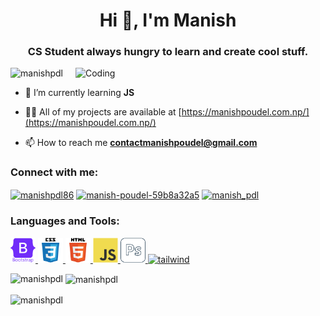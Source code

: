 
<h1 align="center">Hi 👋, I'm Manish</h1>
<h3 align="center">CS Student always hungry to learn and create cool stuff.</h3>
<img align="right" alt="Coding" width="400" src="https://i.pinimg.com/originals/81/17/8b/81178b47a8598f0c81c4799f2cdd4057.gif">



<p align="left"> <img src="https://komarev.com/ghpvc/?username=manishpdl&label=Profile%20views&color=0e75b6&style=flat" alt="manishpdl" /> </p>

- 🌱 I’m currently learning **JS**

- 👨‍💻 All of my projects are available at [https://manishpoudel.com.np/](https://manishpoudel.com.np/)

- 📫 How to reach me **contactmanishpoudel@gmail.com**

<h3 align="left">Connect with me:</h3>
<p align="left">
<a href="https://twitter.com/manishpdl86" target="blank"><img align="center" src="https://raw.githubusercontent.com/rahuldkjain/github-profile-readme-generator/master/src/images/icons/Social/twitter.svg" alt="manishpdl86" height="30" width="40" /></a>
<a href="https://linkedin.com/in/manish-poudel-59b8a32a5" target="blank"><img align="center" src="https://raw.githubusercontent.com/rahuldkjain/github-profile-readme-generator/master/src/images/icons/Social/linked-in-alt.svg" alt="manish-poudel-59b8a32a5" height="30" width="40" /></a>
<a href="https://instagram.com/manish_pdl" target="blank"><img align="center" src="https://raw.githubusercontent.com/rahuldkjain/github-profile-readme-generator/master/src/images/icons/Social/instagram.svg" alt="manish_pdl" height="30" width="40" /></a>
</p>

<h3 align="left">Languages and Tools:</h3>
<p align="left"> <a href="https://getbootstrap.com" target="_blank" rel="noreferrer"> <img src="https://raw.githubusercontent.com/devicons/devicon/master/icons/bootstrap/bootstrap-plain-wordmark.svg" alt="bootstrap" width="40" height="40"/> </a> <a href="https://www.w3schools.com/css/" target="_blank" rel="noreferrer"> <img src="https://raw.githubusercontent.com/devicons/devicon/master/icons/css3/css3-original-wordmark.svg" alt="css3" width="40" height="40"/> </a> <a href="https://www.w3.org/html/" target="_blank" rel="noreferrer"> <img src="https://raw.githubusercontent.com/devicons/devicon/master/icons/html5/html5-original-wordmark.svg" alt="html5" width="40" height="40"/> </a> <a href="https://developer.mozilla.org/en-US/docs/Web/JavaScript" target="_blank" rel="noreferrer"> <img src="https://raw.githubusercontent.com/devicons/devicon/master/icons/javascript/javascript-original.svg" alt="javascript" width="40" height="40"/> </a> <a href="https://www.photoshop.com/en" target="_blank" rel="noreferrer"> <img src="https://raw.githubusercontent.com/devicons/devicon/master/icons/photoshop/photoshop-line.svg" alt="photoshop" width="40" height="40"/> </a> <a href="https://tailwindcss.com/" target="_blank" rel="noreferrer"> <img src="https://www.vectorlogo.zone/logos/tailwindcss/tailwindcss-icon.svg" alt="tailwind" width="40" height="40"/> </a> </p>

<p><img align="left" src="https://github-readme-stats.vercel.app/api/top-langs?username=manishpdl&show_icons=true&locale=en&layout=compact" alt="manishpdl" /></p>

<p>&nbsp;<img align="center" src="https://github-readme-stats.vercel.app/api?username=manishpdl&show_icons=true&locale=en" alt="manishpdl" /></p>

<p><img align="center" src="https://github-readme-streak-stats.herokuapp.com/?user=manishpdl&" alt="manishpdl" /></p>
